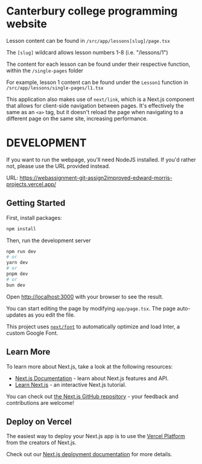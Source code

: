 # Canterbury college programming website

Lesson content can be found in `/src/app/lessons[slug]/page.tsx`

The `[slug]` wildcard allows lesson numbers 1-8 (i.e. "/lessons/1")

The content for each lesson can be found under their respective function, within the `/single-pages` folder

For example, lesson 1 content can be found under the `Lesson1` function in `/src/app/lessons/single-pages/l1.tsx`

This application also makes use of `next/link`, which is a Next.js component that allows for client-side navigation between pages. It's effectively the same as an `<a>` tag, but it doesn't reload the page when navigating to a different page on the same site, increasing performance.

# DEVELOPMENT

If you want to run the webpage, you'll need NodeJS installed. If you'd rather not, please use the URL provided instead.

URL: https://webassignment-git-assign2improved-edward-morris-projects.vercel.app/

## Getting Started

First, install packages:

```bash
npm install
```

Then, run the development server

```bash
npm run dev
# or
yarn dev
# or
pnpm dev
# or
bun dev
```

Open [http://localhost:3000](http://localhost:3000) with your browser to see the result.

You can start editing the page by modifying `app/page.tsx`. The page auto-updates as you edit the file.

This project uses [`next/font`](https://nextjs.org/docs/basic-features/font-optimization) to automatically optimize and load Inter, a custom Google Font.

## Learn More

To learn more about Next.js, take a look at the following resources:

- [Next.js Documentation](https://nextjs.org/docs) - learn about Next.js features and API.
- [Learn Next.js](https://nextjs.org/learn) - an interactive Next.js tutorial.

You can check out [the Next.js GitHub repository](https://github.com/vercel/next.js/) - your feedback and contributions are welcome!

## Deploy on Vercel

The easiest way to deploy your Next.js app is to use the [Vercel Platform](https://vercel.com/new?utm_medium=default-template&filter=next.js&utm_source=create-next-app&utm_campaign=create-next-app-readme) from the creators of Next.js.

Check out our [Next.js deployment documentation](https://nextjs.org/docs/deployment) for more details.
